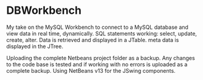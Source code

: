 # DBWorkbench
My take on the MySQL Workbench to connect to a MySQL database and view data in real time, dynamically.
SQL statements working: select, update, create, alter.
Data is retrieved and displayed in a JTable.
meta data is displayed in the JTree.

Uploading the complete Netbeans project folder as a backup. Any changes to the code base is tested and if working with no errors is uploaded as a complete backup.
Using NetBeans v13 for the JSwing components.
